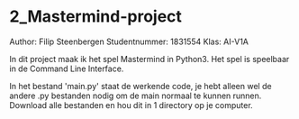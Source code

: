 # 2_Mastermind-project

Author: Filip Steenbergen
Studentnummer: 1831554
Klas: AI-V1A

In dit project maak ik het spel Mastermind in Python3. Het spel is speelbaar in de Command Line Interface. 

In het bestand 'main.py' staat de werkende code, je hebt alleen wel de andere .py bestanden nodig om de main normaal te kunnen runnen. 
Download alle bestanden en hou dit in 1 directory op je computer. 
